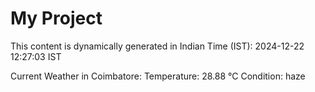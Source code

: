 # My Project

This content is dynamically generated in Indian Time (IST): 2024-12-22 12:27:03 IST


Current Weather in Coimbatore:
Temperature: 28.88 °C
Condition: haze

